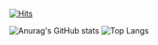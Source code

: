 [![Hits](https://hits.seeyoufarm.com/api/count/incr/badge.svg?url=https%3A%2F%2Fgithub.com%2FOverFlowBIN&count_bg=%2379C83D&title_bg=%23555555&icon=javascript.svg&icon_color=%23E7E7E7&title=hits&edge_flat=false)](https://hits.seeyoufarm.com)

<div>

![Anurag's GitHub stats](https://github-readme-stats.vercel.app/api?username=OverFlowBIN&show_icons=true&theme=aura)
![Top Langs](https://github-readme-stats.vercel.app/api/top-langs/?username=OverFlowBIN&layout=compact)

</div>

